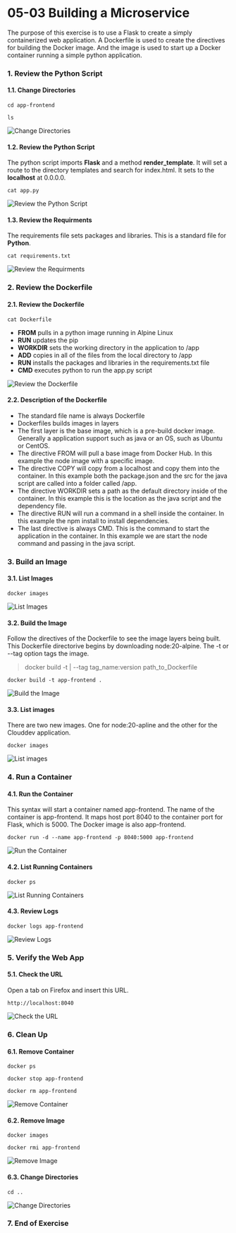 
# 05-03 Building a Microservice

The purpose of this exercise is to use a Flask to create a simply containerized web application. A Dockerfile is used to create the directives for building the Docker image. And the image is used to start up a Docker container running a simple python application.

### 1. Review the Python Script

#### 1.1. Change Directories
```
cd app-frontend

```

```
ls

```

![Change Directories](images/step-1.png)


#### 1.2. Review the Python Script
The python script imports **Flask** and a method **render_template**. It will set a route to the directory templates and search for index.html. It sets to the **localhost** at 0.0.0.0.

```
cat app.py

```

![Review the Python Script](images/step-2.png)


#### 1.3. Review the Requirments
The requirements file sets packages and libraries. This is a standard file for **Python**.

```
cat requirements.txt

```

![Review the Requirments](images/step-3.png)


### 2. Review the Dockerfile

#### 2.1. Review the Dockerfile
```
cat Dockerfile

```

- **FROM** pulls in a python image running in Alpine Linux
- **RUN** updates the pip
- **WORKDIR** sets the working directory in the application to /app
- **ADD** copies in all of the files from the local directory to /app
- **RUN** installs the packages and libraries in the requirements.txt file
- **CMD** executes python to run the app.py script

![Review the Dockerfile](images/step-5.png)


#### 2.2. Description of the Dockerfile
- The standard file name is always Dockerfile
- Dockerfiles builds images in layers
- The first layer is the base image, which is a pre-build docker image. Generally a application support such as java or an OS, such as Ubuntu or CentOS.
- The directive FROM will pull a base image from Docker Hub. In this example the node image with a specific image.
- The directive COPY will copy from a localhost and copy them into the container. In this example both the package.json and the src for the java script are called into a folder called /app.
- The directive WORKDIR sets a path as the default directory inside of the container. In this example this is the location as the java script and the dependency file.
- The directive RUN will run a command in a shell inside the container. In this example the npm install to install dependencies.
- The last directive is always CMD. This is the command to start the application in the container. In this example we are start the node command and passing in the java script.

### 3. Build an Image

#### 3.1. List Images
```
docker images

```

![List Images](images/step-8.png)


#### 3.2. Build the Image
Follow the directives of the Dockerfile to see the image layers being built. This Dockerfile directorive begins by downloading node:20-alpine. The -t or --tag option tags the image.

> docker build -t | --tag tag_name:version path_to_Dockerfile

```
docker build -t app-frontend .

```

![Build the Image](images/step-9.png)


#### 3.3. List images
There are two new images. One for node:20-apline and the other for the Clouddev application.

```
docker images

```

![List images](images/step-10.png)


### 4. Run a Container

#### 4.1. Run the Container
This syntax will start a container named app-frontend. The name of the container is app-frontend. It maps host port 8040 to the container port for Flask, which is 5000. The Docker image is also app-frontend.

```
docker run -d --name app-frontend -p 8040:5000 app-frontend

```

![Run the Container](images/step-12.png)


#### 4.2. List Running Containers
```
docker ps

```

![List Running Containers](images/step-13.png)


#### 4.3. Review Logs
```
docker logs app-frontend

```

![Review Logs](images/step-14.png)


### 5. Verify the Web App

#### 5.1. Check the URL
Open a tab on Firefox and insert this URL.

```
http://localhost:8040

```

![Check the URL](images/step-16.png)


### 6. Clean Up

#### 6.1. Remove Container
```
docker ps

```

```
docker stop app-frontend

```

```
docker rm app-frontend

```

![Remove Container](images/step-18.png)


#### 6.2. Remove Image
```
docker images

```

```
docker rmi app-frontend

```

![Remove Image](images/step-19.png)


#### 6.3. Change Directories
```
cd ..

```

![Change Directories](images/step-20.png)


### 7. End of Exercise


